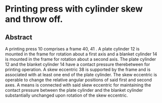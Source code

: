 # Printing press with cylinder skew and throw off.

## Abstract
A printing press 10 comprises a frame 40, 41 . A plate cylinder 12 is mounted in the frame for rotation about a first axis and a blanket cylinder 14 is mounted in the frame for rotation about a second axis. The plate cylinder 12 and the blanket cylinder 14 have a contact pressure therebetween for printing operation. A skew eccentric 38 is supported by the frame and is associated with at least one end of the plate cylinder. The skew eccentric is operable to change the relative angular positions of said first and second axes. A means is connected with said skew eccentric for maintaining the contact pressure between the plate cylinder and the blanket cylinder substantially unchanged upon rotation of the skew eccentric.